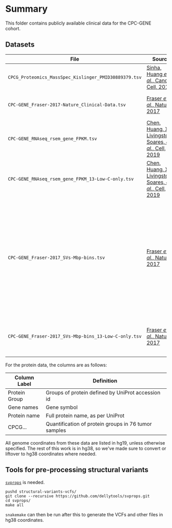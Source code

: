 # Summary

This folder contains publicly available clinical data for the CPC-GENE cohort.

## Datasets

| File | Source | Description |
| ---- | ------ | ----------- |
| `CPCG_Proteomics_MassSpec_Kislinger_PMID30889379.tsv` | [Sinha, Huang _et al._, Cancer Cell, 2019](https://doi.org/10.1016/j.ccell.2019.02.005) | Table S2. Proteins detected by mass spec in CPC-GENE patients. |
| `CPC-GENE_Fraser-2017-Nature_Clinical-Data.tsv`       | [Fraser _et al._, Nature, 2017](https://doi.org/10.1038/nature20788)                    | Table S1. Clinical information from patients in the CPC-GENE cohort. |
| `CPC-GENE_RNAseq_rsem_gene_FPKM.tsv`                  | [Chen, Huang, Xu, Livingstone, Soares, _et al._, Cell, 2019](https:/doi.org/10.1016/j.cell.2019.01.025) | RNA-seq for 144 CPC-GENE samples in FPKM units from RSEM. Raw data from [EGAD00001004424](https://www.ebi.ac.uk/ega/datasets/EGAD00001004424). |
| `CPC-GENE_RNAseq_rsem_gene_FPKM_13-Low-C-only.tsv`                  | [Chen, Huang, Xu, Livingstone, Soares, _et al._, Cell, 2019](https:/doi.org/10.1016/j.cell.2019.01.025) | Same as above, but only for the 13 samples for which we have performed the Low-C protocol on. |
| `CPC-GENE_Fraser-2017_SVs-Mbp-bins.tsv`               | [Fraser _et al._, Nature, 2017](https://doi.org/10.1038/nature20788)                    | SVs detected in each patient, grouped into Mbp bins. Inversions = 1, deletions = 2, inter-chromosomal translocations = 3. `INV`, `DEL`, and `CTX` columns list percentage of patients with this type of structural variant in this bin. `Counts` column lists the total number of patients where some SV was detected in that bin. Coordinates in hg19. |
| `CPC-GENE_Fraser-2017_SVs-Mbp-bins_13-Low-C-only.tsv` | [Fraser _et al._, Nature, 2017](https://doi.org/10.1038/nature20788)                    | Same as above, but only for the 13 samples for which we have performed the Low-C protocol on. |

For the protein data, the columns are as follows:

| Column Label  | Definition                                           |
| ------------- | ---------------------------------------------------- |
| Protein Group | Groups of protein defined by UniProt accession id    |
| Gene names    | Gene symbol                                          |
| Protein name  | Full protein name, as per UniProt                    |
| CPCG...       | Quantification of protein groups in 76 tumor samples |

All genome coordinates from these data are listed in hg19, unless otherwise specified.
The rest of this work is in hg38, so we've made sure to convert or liftover to hg38 coordinates where needed.

## Tools for pre-processing structural variants

[`svprops`](https://github.com/dellytools/svprops) is needed.

```shell
pushd structural-variants-vcfs/
git clone --recursive https://github.com/dellytools/svprops.git
cd svprops/
make all
```

`snakemake` can then be run after this to generate the VCFs and other files in hg38 coordinates.
